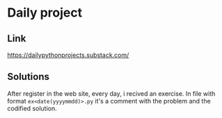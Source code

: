 # Daily project

## Link
https://dailypythonprojects.substack.com/

## Solutions
After register in the web site, every day, i recived an exercise. In file with 
format `ex<date(yyyymmdd)>.py` it's a comment with the problem and the codified solution.

